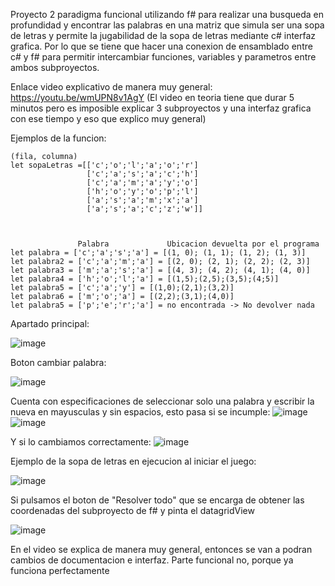 Proyecto 2 paradigma funcional utilizando f# para realizar una busqueda en profundidad y encontrar las palabras en una matriz que simula ser una sopa de letras y permite la jugabilidad de la sopa de letras mediante c# interfaz grafica. Por lo que se tiene que hacer una conexion de ensamblado entre c# y f# para permitir intercambiar funciones, variables y parametros entre ambos subproyectos.

Enlace video explicativo de manera muy general: https://youtu.be/wmUPN8v1AgY (El video en teoria tiene que durar 5 minutos pero es imposible explicar 3 subproyectos y una interfaz grafica con ese tiempo y eso que explico muy general)


Ejemplos de la funcion:

    (fila, columna)
    let sopaLetras =[['c';'o';'l';'a';'o';'r']
                     ['c';'a';'s';'a';'c';'h']  
                     ['c';'a';'m';'a';'y';'o']
                     ['h';'o';'y';'o';'p';'l']
                     ['a';'s';'a';'m';'x';'a']
                     ['a';'s';'a';'c';'z';'w']]
    


                   Palabra             Ubicacion devuelta por el programa
    let palabra = ['c';'a';'s';'a'] = [(1, 0); (1, 1); (1, 2); (1, 3)]
    let palabra2 = ['c';'a';'m';'a'] = [(2, 0); (2, 1); (2, 2); (2, 3)]
    let palabra3 = ['m';'a';'s';'a'] = [(4, 3); (4, 2); (4, 1); (4, 0)]
    let palabra4 = ['h';'o';'l';'a'] = [(1,5);(2,5);(3,5);(4;5)]
    let palabra5 = ['c';'a';'y'] = [(1,0);(2,1);(3,2)]
    let palabra6 = ['m';'o';'a'] = [(2,2);(3,1);(4,0)]
    let palabra5 = ['p';'e';'r';'a'] = no encontrada -> No devolver nada

Apartado principal:

![image](https://user-images.githubusercontent.com/82431338/232261363-a58f3071-6bf2-4d83-ba17-f574df0407e0.png)

Boton cambiar palabra:

![image](https://user-images.githubusercontent.com/82431338/232261386-676f194f-5c7a-4429-ae9f-e625b65d4015.png)

Cuenta con especificaciones de seleccionar solo una palabra y escribir la nueva en mayusculas y sin espacios, esto pasa si se incumple:
![image](https://user-images.githubusercontent.com/82431338/232261418-bc8c755c-6d4d-4819-b048-0ce0d69dfbac.png)
![image](https://user-images.githubusercontent.com/82431338/232261435-982781ea-86a9-4586-907a-d6f2fa4f7335.png)

Y si lo cambiamos correctamente:
![image](https://user-images.githubusercontent.com/82431338/232261445-2aba7f60-d0bf-4c24-9a15-bcd24d359c30.png)


Ejemplo de la sopa de letras en ejecucion al iniciar el juego:

![image](https://user-images.githubusercontent.com/82431338/232261318-3d1dede1-4133-483c-96fa-0acea7002445.png)

Si pulsamos el boton de "Resolver todo" que se encarga de obtener las coordenadas del subproyecto de f# y pinta el datagridView

![image](https://user-images.githubusercontent.com/82431338/232261356-7d71d3a7-37d2-4149-a69c-117ad1ee2261.png)

En el video se explica de manera muy general, entonces se van a podran cambios de documentacion e interfaz. Parte funcional no, porque ya funciona perfectamente

